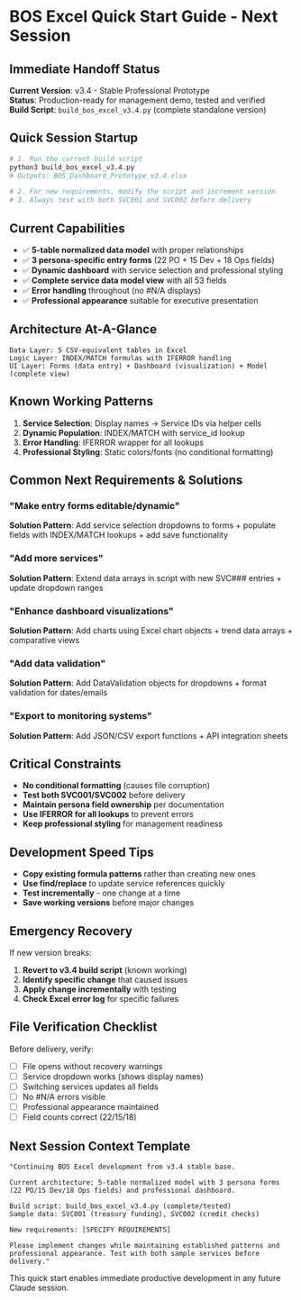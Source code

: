 # BOS Excel Quick Start Guide - Next Session

## Immediate Handoff Status
**Current Version**: v3.4 - Stable Professional Prototype  
**Status**: Production-ready for management demo, tested and verified  
**Build Script**: `build_bos_excel_v3.4.py` (complete standalone version)

## Quick Session Startup
```bash
# 1. Run the current build script
python3 build_bos_excel_v3.4.py
# Outputs: BOS_Dashboard_Prototype_v3.4.xlsx

# 2. For new requirements, modify the script and increment version
# 3. Always test with both SVC001 and SVC002 before delivery
```

## Current Capabilities
- ✅ **5-table normalized data model** with proper relationships
- ✅ **3 persona-specific entry forms** (22 PO + 15 Dev + 18 Ops fields)
- ✅ **Dynamic dashboard** with service selection and professional styling
- ✅ **Complete service data model view** with all 53 fields
- ✅ **Error handling** throughout (no #N/A displays)
- ✅ **Professional appearance** suitable for executive presentation

## Architecture At-A-Glance
```
Data Layer: 5 CSV-equivalent tables in Excel
Logic Layer: INDEX/MATCH formulas with IFERROR handling
UI Layer: Forms (data entry) + Dashboard (visualization) + Model (complete view)
```

## Known Working Patterns
1. **Service Selection**: Display names → Service IDs via helper cells
2. **Dynamic Population**: INDEX/MATCH with service_id lookup
3. **Error Handling**: IFERROR wrapper for all lookups
4. **Professional Styling**: Static colors/fonts (no conditional formatting)

## Common Next Requirements & Solutions

### "Make entry forms editable/dynamic"
**Solution Pattern**: Add service selection dropdowns to forms + populate fields with INDEX/MATCH lookups + add save functionality

### "Add more services"  
**Solution Pattern**: Extend data arrays in script with new SVC### entries + update dropdown ranges

### "Enhance dashboard visualizations"
**Solution Pattern**: Add charts using Excel chart objects + trend data arrays + comparative views

### "Add data validation"
**Solution Pattern**: Add DataValidation objects for dropdowns + format validation for dates/emails

### "Export to monitoring systems"
**Solution Pattern**: Add JSON/CSV export functions + API integration sheets

## Critical Constraints
- **No conditional formatting** (causes file corruption)
- **Test both SVC001/SVC002** before delivery
- **Maintain persona field ownership** per documentation
- **Use IFERROR for all lookups** to prevent errors
- **Keep professional styling** for management readiness

## Development Speed Tips
- **Copy existing formula patterns** rather than creating new ones
- **Use find/replace** to update service references quickly  
- **Test incrementally** - one change at a time
- **Save working versions** before major changes

## Emergency Recovery
If new version breaks:
1. **Revert to v3.4 build script** (known working)
2. **Identify specific change** that caused issues
3. **Apply change incrementally** with testing
4. **Check Excel error log** for specific failures

## File Verification Checklist
Before delivery, verify:
- [ ] File opens without recovery warnings
- [ ] Service dropdown works (shows display names)
- [ ] Switching services updates all fields
- [ ] No #N/A errors visible
- [ ] Professional appearance maintained
- [ ] Field counts correct (22/15/18)

## Next Session Context Template
```
"Continuing BOS Excel development from v3.4 stable base.

Current architecture: 5-table normalized model with 3 persona forms (22 PO/15 Dev/18 Ops fields) and professional dashboard.

Build script: build_bos_excel_v3.4.py (complete/tested)
Sample data: SVC001 (treasury funding), SVC002 (credit checks)

New requirements: [SPECIFY REQUIREMENTS]

Please implement changes while maintaining established patterns and professional appearance. Test with both sample services before delivery."
```

This quick start enables immediate productive development in any future Claude session.
